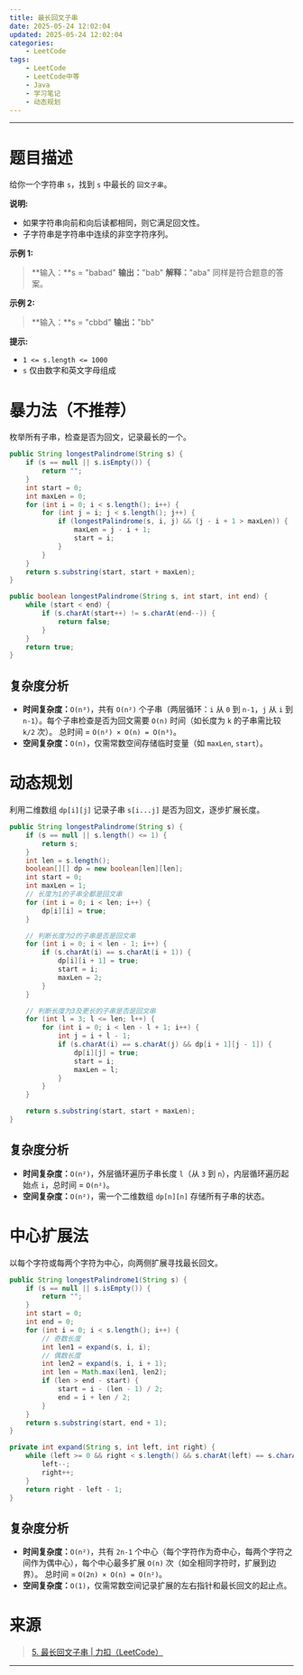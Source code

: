 ```yaml
---
title: 最长回文子串
date: 2025-05-24 12:02:04
updated: 2025-05-24 12:02:04
categories:
    - LeetCode
tags:
    - LeetCode
    - LeetCode中等
    - Java
    - 学习笔记
    - 动态规划
---
```

---

# 题目描述

给你一个字符串 `s`，找到 `s` 中最长的 `回文子串`。

**说明:**
* 如果字符串向前和向后读都相同，则它满足回文性。
* 子字符串是字符串中连续的非空字符序列。

**示例 1:**
> **输入：**s = "babad"
> **输出：**"bab"
> **解释：**"aba" 同样是符合题意的答案。

**示例 2:**
> **输入：**s = "cbbd"
> **输出：**"bb"

**提示:**
* `1 <= s.length <= 1000`
* `s` 仅由数字和英文字母组成

<!-- more -->

# 暴力法（不推荐）

枚举所有子串，检查是否为回文，记录最长的一个。

```java
public String longestPalindrome(String s) {
    if (s == null || s.isEmpty()) {
        return "";
    }
    int start = 0;
    int maxLen = 0;
    for (int i = 0; i < s.length(); i++) {
        for (int j = i; j < s.length(); j++) {
            if (longestPalindrome(s, i, j) && (j - i + 1 > maxLen)) {
                maxLen = j - i + 1;
                start = i;
            }
        }
    }
    return s.substring(start, start + maxLen);
}

public boolean longestPalindrome(String s, int start, int end) {
    while (start < end) {
        if (s.charAt(start++) != s.charAt(end--)) {
            return false;
        }
    }
    return true;
}
```

## 复杂度分析

* **时间复杂度：**`O(n³)`，共有 `O(n²)` 个子串（两层循环：`i` 从 `0` 到 `n-1`，`j` 从 `i` 到 `n-1`）。每个子串检查是否为回文需要 `O(n)` 时间（如长度为 `k` 的子串需比较 `k/2` 次）。
总时间 = `O(n²) × O(n) = O(n³)`。
* **空间复杂度：**`O(n)`，仅需常数空间存储临时变量（如 `maxLen`, `start`）。

# 动态规划

利用二维数组 `dp[i][j]` 记录子串 `s[i...j]` 是否为回文，逐步扩展长度。

```java
public String longestPalindrome(String s) {
    if (s == null || s.length() <= 1) {
        return s;
    }
    int len = s.length();
    boolean[][] dp = new boolean[len][len];
    int start = 0;
    int maxLen = 1;
    // 长度为1的子串全都是回文串
    for (int i = 0; i < len; i++) {
        dp[i][i] = true;
    }

    // 判断长度为2的子串是否是回文串
    for (int i = 0; i < len - 1; i++) {
        if (s.charAt(i) == s.charAt(i + 1)) {
            dp[i][i + 1] = true;
            start = i;
            maxLen = 2;
        }
    }

    // 判断长度为3及更长的子串是否是回文串
    for (int l = 3; l <= len; l++) {
        for (int i = 0; i < len - l + 1; i++) {
            int j = i + l - 1;
            if (s.charAt(i) == s.charAt(j) && dp[i + 1][j - 1]) {
                dp[i][j] = true;
                start = i;
                maxLen = l;
            }
        }
    }

    return s.substring(start, start + maxLen);
}
```

## 复杂度分析

* **时间复杂度：**`O(n²)`，外层循环遍历子串长度 `l`（从 `3` 到 `n`），内层循环遍历起始点 `i`，总时间 = `O(n²)`。
* **空间复杂度：**`O(n²)`，需一个二维数组 `dp[n][n]` 存储所有子串的状态。

# 中心扩展法

以每个字符或每两个字符为中心，向两侧扩展寻找最长回文。

```java
public String longestPalindrome1(String s) {
    if (s == null || s.isEmpty()) {
        return "";
    }
    int start = 0;
    int end = 0;
    for (int i = 0; i < s.length(); i++) {
        // 奇数长度
        int len1 = expand(s, i, i);
        // 偶数长度
        int len2 = expand(s, i, i + 1);
        int len = Math.max(len1, len2);
        if (len > end - start) {
            start = i - (len - 1) / 2;
            end = i + len / 2;
        }
    }
    return s.substring(start, end + 1);
}

private int expand(String s, int left, int right) {
    while (left >= 0 && right < s.length() && s.charAt(left) == s.charAt(right)) {
        left--;
        right++;
    }
    return right - left - 1;
}
```

## 复杂度分析

* **时间复杂度：**`O(n²)`，共有 `2n-1` 个中心（每个字符作为奇中心，每两个字符之间作为偶中心），每个中心最多扩展 `O(n)` 次（如全相同字符时，扩展到边界）。
总时间 = `O(2n) × O(n) = O(n²)`。
* **空间复杂度：**`O(1)`，仅需常数空间记录扩展的左右指针和最长回文的起止点。

# 来源

> [5. 最长回文子串 | 力扣（LeetCode）][1]

---

[1]: https://leetcode.cn/problems/longest-palindromic-substring/ "5. 最长回文子串 | 力扣（LeetCode）"
